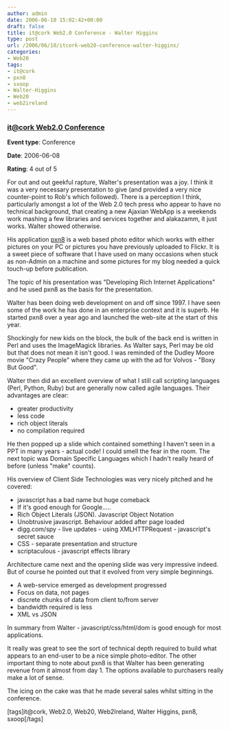 ```yaml
---
author: admin
date: 2006-06-10 15:02:42+00:00
draft: false
title: it@cork Web2.0 Conference - Walter Higgins
type: post
url: /2006/06/10/itcork-web20-conference-walter-higgins/
categories:
- Web20
tags:
- it@cork
- pxn8
- sxoop
- Walter-Higgins
- Web20
- web2ireland
---
```


	

		

### [it@cork Web2.0 Conference](http://itcork.ie/)

				

**Event type**: Conference

		

**Date**: 2006-06-08

				

**Rating**: 4 out of 5

				

For out and out geekful rapture, Walter's presentation was a joy. I think it was a very necessary presentation to give (and provided a very nice counter-point to Rob's which followed). There is a perception I think, particularly amongst a lot of the Web 2.0 tech press who appear to have no technical background, that creating a new Ajaxian WebApp is a weekends work mashing a few libraries and services together and alakazamm, it just works. Walter showed otherwise.

His application [pxn8](http://pxn8.com/) is a web based photo editor which works with either pictures on your PC or pictures you have previously uploaded to Flickr. It is a sweet piece of software that I have used on many occasions when stuck as non-Admin on a machine and some pictures for my blog needed a quick touch-up before publication. 

The topic of his presentation was "Developing Rich Internet Applications" and he used pxn8 as the basis for the presentation.

Walter has been doing web development on and off since 1997. I have seen some of the work he has done in an enterprise context and it is superb. He started pxn8 over a year ago and launched the web-site at the start of this year. 

Shockingly for new kids on the block, the bulk of the back end is written in Perl and uses the ImageMagick libraries. As Walter says, Perl may be old but that does not mean it isn't good. I was reminded of the Dudley Moore movie "Crazy People" where they came up with the ad for Volvos - "Boxy But Good".

Walter then did an excellent overview of what I still call scripting languages (Perl, Python, Ruby) but are generally now called agile languages. Their advantages are clear:



  * greater productivity
  * less code
  * rich object literals
  * no compilation required


He then popped up a slide which contained something I haven't seen in a PPT in many years - actual code! I could smell the fear in the room. The next topic was Domain Specific Languages which I hadn't really heard of before (unless "make" counts).

His overview of Client Side Technologies was very nicely pitched and he covered:


  * javascript has a bad name but huge comeback
  * If it's good enough for Google.....
  * Rich Object Literals (JSON). Javascript Object Notation
  * Unobtrusive javascript. Behaviour added after page loaded
  * digg.com/spy - live updates - using XMLHTTPRequest - javascript's secret sauce
  * CSS - separate presentation and structure
  * scriptaculous - javascript effects library


Architecture came next and the opening slide was very impressive indeed. But of course he pointed out that it evolved from very simple beginnings.


  * A web-service emerged as development progressed
  * Focus on data, not pages
  * discrete chunks of data from client to/from server
  * bandwidth required is less
  * XML vs JSON


In summary from Walter - javascript/css/html/dom is good enough for most applications. 

It really was great to see the sort of technical depth required to build what appears to an end-user to be a nice simple photo-editor. The other important thing to note about pxn8 is that Walter has been generating revenue from it almost from day 1. The options available to purchasers really make a lot of sense.

The icing on the cake was that he made several sales whilst sitting in the conference.

[tags]it@cork, Web2.0, Web20, Web2Ireland, Walter Higgins, pxn8, sxoop[/tags]

					




